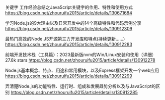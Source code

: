 
关键字 工作经验总结之JavaScript关键字的作用、特性和使用方式
https://blog.csdn.net/zhouruifu2015/article/details/130671684

学习Node.js的9大理由以及日常开发中的14个高级特性和代码示例分享
https://blog.csdn.net/zhouruifu2015/article/details/130912309

最热门高效的Node.JS开源第三方开发库和特点(持续更新......)
https://blog.csdn.net/zhouruifu2015/article/details/130912283

前端开发技术栈（工具篇）：2023最新版nvm的Win/Linux安装和使用（详细） 27.8k stars
https://blog.csdn.net/zhouruifu2015/article/details/130912278

Node.js基本概念、特点、用途和常用模块，以及Express框架开发一个web应用
https://blog.csdn.net/zhouruifu2015/article/details/130912299

弄清楚Node.js的功能特性、运行时、组成和发展趋势分析以及与JavaScript的区别
https://blog.csdn.net/zhouruifu2015/article/details/130912285
